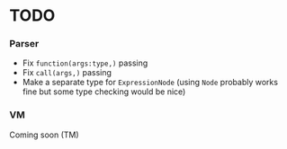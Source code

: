 # TODO


### Parser
- Fix `function(args:type,)` passing
- Fix `call(args,)` passing
- Make a separate type for `ExpressionNode` (using `Node` probably works fine but some type checking would be nice)

### VM
Coming soon (TM)
